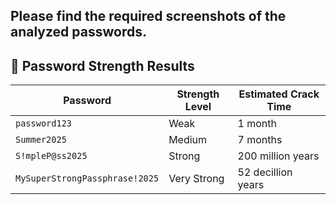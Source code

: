 ## Please find the required screenshots of the analyzed passwords.

## 🔑 Password Strength Results

| Password                        | Strength Level | Estimated Crack Time       |
|---------------------------------|----------------|----------------------------|
| `password123`                   | Weak           | 1 month                   |
| `Summer2025`                    | Medium         | 7 months                  |
| `S!mpleP@ss2025`                | Strong         | 200 million years         |
| `MySuperStrongPassphrase!2025`  | Very Strong    | 52 decillion years        |
